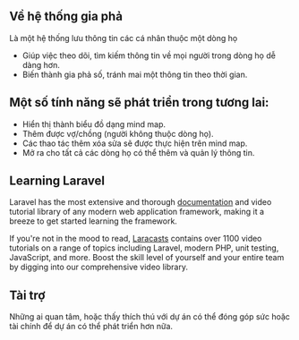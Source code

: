## Về hệ thống gia phả

Là một hệ thống lưu thông tin các cá nhân thuộc một dòng họ

- Giúp việc theo dõi, tìm kiếm thông tin về mọi người trong dòng họ dễ dàng hơn.
- Biến thành gia phả số, tránh mai một thông tin theo thời gian.

## Một số tính năng sẽ phát triển trong tương lai:

- Hiển thị thành biểu đồ dạng mind map.
- Thêm được vợ/chồng (người không thuộc dòng họ).
- Các thao tác thêm xóa sửa sẽ được thực hiện trên mind map.
- Mở ra cho tất cả các dòng họ có thể thêm và quản lý thông tin.

## Learning Laravel

Laravel has the most extensive and thorough [documentation](https://laravel.com/docs) and video tutorial library of any modern web application framework, making it a breeze to get started learning the framework.

If you're not in the mood to read, [Laracasts](https://laracasts.com) contains over 1100 video tutorials on a range of topics including Laravel, modern PHP, unit testing, JavaScript, and more. Boost the skill level of yourself and your entire team by digging into our comprehensive video library.

## Tài trợ

Những ai quan tâm, hoặc thấy thích thú với dự án có thể đóng góp sức hoặc tài chính để dự án có thể phát triển hơn nữa.